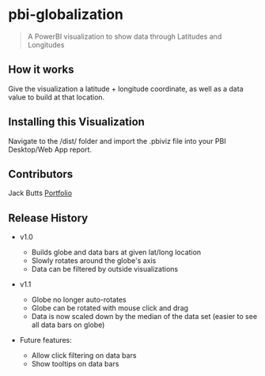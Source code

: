 # pbi-globalization
> A PowerBI visualization to show data through Latitudes and Longitudes

## How it works

Give the visualization a latitude + longitude coordinate, as well as a data value to build at that location.

## Installing this Visualization

Navigate to the /dist/ folder and import the .pbiviz file into your PBI Desktop/Web App report.

## Contributors

Jack Butts [Portfolio](https://www.dreameater.net)

## Release History

* v1.0
	* Builds globe and data bars at given lat/long location
    * Slowly rotates around the globe's axis
    * Data can be filtered by outside visualizations
* v1.1
    * Globe no longer auto-rotates
    * Globe can be rotated with mouse click and drag
    * Data is now scaled down by the median of the data set (easier to see all data bars on globe) 

* Future features:
    * Allow click filtering on data bars
    * Show tooltips on data bars